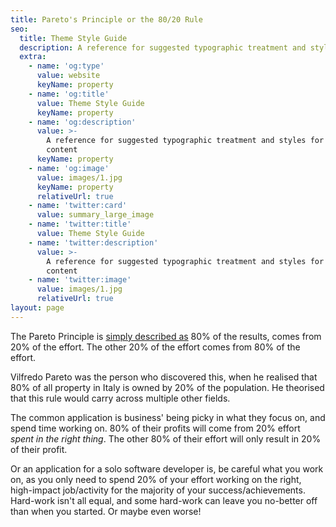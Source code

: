 ```yaml
---
title: Pareto's Principle or the 80/20 Rule
seo:
  title: Theme Style Guide
  description: A reference for suggested typographic treatment and styles for your content
  extra:
    - name: 'og:type'
      value: website
      keyName: property
    - name: 'og:title'
      value: Theme Style Guide
      keyName: property
    - name: 'og:description'
      value: >-
        A reference for suggested typographic treatment and styles for your
        content
      keyName: property
    - name: 'og:image'
      value: images/1.jpg
      keyName: property
      relativeUrl: true
    - name: 'twitter:card'
      value: summary_large_image
    - name: 'twitter:title'
      value: Theme Style Guide
    - name: 'twitter:description'
      value: >-
        A reference for suggested typographic treatment and styles for your
        content
    - name: 'twitter:image'
      value: images/1.jpg
      relativeUrl: true
layout: page
---
```


The Pareto Principle is [simply described as](https://en.wikipedia.org/wiki/Pareto_principle) 80% of the results, comes from 20% of the effort. The other 20% of the effort comes from 80% of the effort.

Vilfredo Pareto was the person who discovered this, when he realised that 80% of all property in Italy is owned by 20% of the population. He theorised that this rule would carry across multiple other fields.

The common application is business' being picky in what they focus on, and spend time working on. 80% of their profits will come from 20% effort *spent in the right thing*. The other 80% of their effort will only result in 20% of their profit.

Or an application for a solo software developer is, be careful what you work on, as you only need to spend 20% of your effort working on the right, high-impact job/activity for the majority of your success/achievements. Hard-work isn't all equal, and some hard-work can leave you no-better off than when you started. Or maybe even worse!